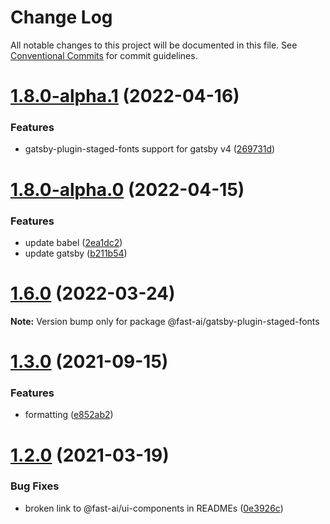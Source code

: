 # Change Log

All notable changes to this project will be documented in this file.
See [Conventional Commits](https://conventionalcommits.org) for commit guidelines.

# [1.8.0-alpha.1](https://github.com/lundegaard/gatsby-theme-fast-ai/compare/v1.8.0-alpha.0...v1.8.0-alpha.1) (2022-04-16)


### Features

* gatsby-plugin-staged-fonts support for gatsby v4 ([269731d](https://github.com/lundegaard/gatsby-theme-fast-ai/commit/269731d1a577f4ea2a46d3a47e8b2e927dfc02f2))





# [1.8.0-alpha.0](https://github.com/lundegaard/gatsby-theme-fast-ai/compare/v1.7.0...v1.8.0-alpha.0) (2022-04-15)


### Features

* update babel ([2ea1dc2](https://github.com/lundegaard/gatsby-theme-fast-ai/commit/2ea1dc2cc5058e606210a1c2019bf53f2a930dbc))
* update gatsby ([b211b54](https://github.com/lundegaard/gatsby-theme-fast-ai/commit/b211b54a9429e11ca2318da7ec47b85c84873cad))





# [1.6.0](https://github.com/lundegaard/gatsby-theme-fast-ai/compare/v1.5.1...v1.6.0) (2022-03-24)

**Note:** Version bump only for package @fast-ai/gatsby-plugin-staged-fonts





# [1.3.0](https://github.com/lundegaard/gatsby-theme-fast-ai/compare/v1.2.1...v1.3.0) (2021-09-15)


### Features

* formatting ([e852ab2](https://github.com/lundegaard/gatsby-theme-fast-ai/commit/e852ab279997452b493bbd0e11953f529e58f370))





# [1.2.0](https://github.com/lundegaard/gatsby-theme-fast-ai/compare/v1.1.1...v1.2.0) (2021-03-19)


### Bug Fixes

* broken link to @fast-ai/ui-components in READMEs ([0e3926c](https://github.com/lundegaard/gatsby-theme-fast-ai/commit/0e3926cac3fc2c558fd219e588f7f0b00aaa5996))
